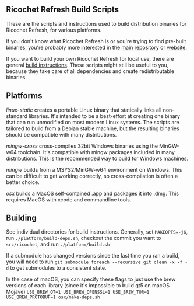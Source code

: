 Ricochet Refresh Build Scripts
----------------------

These are the scripts and instructions used to build distribution binaries for Ricochet Refresh, for various platforms.

If you don't know what Ricochet Refresh is or you're trying to find pre-built binaries, you're probably more interested in the [main repository](https://github.com/ricochet-im/ricochet) or [website](https://ricochet.im/).

If you want to build your own Ricochet Refresh for local use, there are general [build instructions](https://github.com/ricochet-im/ricochet/blob/master/BUILDING.md). These scripts might still be useful to you, because they take care of all dependencies and create redistributable binaries.

Platforms
---------

*linux-static* creates a portable Linux binary that statically links all non-standard libraries. It's intended to be a best-effort at creating one binary that can run unmodified on most modern Linux systems. The scripts are tailored to build from a Debian stable machine, but the resulting binaries should be compatible with many distributions.

*mingw-cross* cross-compiles 32bit Windows binaries using the MinGW-w64 toolchain. It's compatible with mingw packages included in many distributions. This is the recommended way to build for Windows machines.

*mingw* builds from a MSYS2/MinGW-w64 environment on Windows. This can be difficult to get working correctly, so cross-compilation is often a better choice.

*osx* builds a MacOS self-contained .app and packages it into .dmg. This requires MacOS with xcode and commandline tools.

Building
--------

See individual directories for build instructions. Generally, set `MAKEOPTS=-j6`, run `./platform/build-deps.sh`, checkout the commit you want to `src/ricochet`, and run `./platform/build.sh`

If a submodule has changed versions since the last time you ran a build, you will need to run `git submodule foreach --recursive git clean -x -f -d` to get submodules to a consistent state.

In the case of macOS, you can specify these flags to just use the brew versions of each library (since it's impossible to build qt5 on macOS Mojave) `USE_BREW_QT=1 USE_BREW_OPENSSL=1 USE_BREW_TOR=1 USE_BREW_PROTOBUF=1 osx/make-deps.sh`
